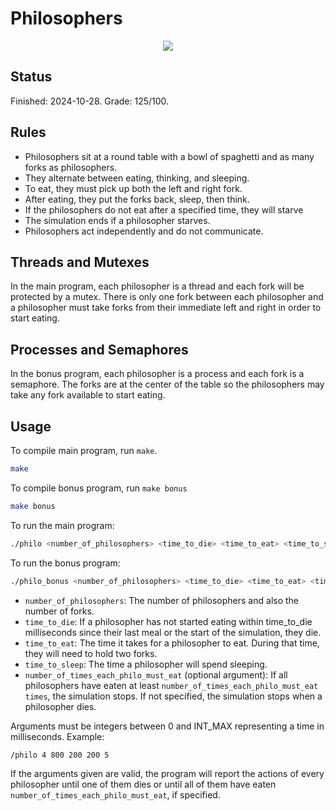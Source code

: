 
# Philosophers

<p align="center">
	<img src="https://github.com/user-attachments/assets/e9082f87-6fef-47f4-be56-6b7338830549"
</p>


## Status
Finished: 2024-10-28. Grade: 125/100.

## Rules
- Philosophers sit at a round table with a bowl of spaghetti and as many forks as philosophers.
- They alternate between eating, thinking, and sleeping.
- To eat, they must pick up both the left and right fork.
- After eating, they put the forks back, sleep, then think.
- If the philosophers do not eat after a specified time, they will starve
- The simulation ends if a philosopher starves.
- Philosophers act independently and do not communicate.

## Threads and Mutexes
In the main program, each philosopher is a thread and each fork will be protected by a mutex. There is only one fork between each philosopher and a philosopher must take forks from their immediate left and right in order to start eating.

## Processes and Semaphores
In the bonus program, each philosopher is a process and each fork is a semaphore. The forks are at the center of the table so the philosophers may take any fork available to start eating.

## Usage
To compile main program, run `make`.
```bash
make
```

To compile bonus program, run `make bonus`
```bash
make bonus
```

To run the main program:
```bash
./philo <number_of_philosophers> <time_to_die> <time_to_eat> <time_to_sleep> [number_of_times_each_philo_must_eat]
```

To run the bonus program:
```bash
./philo_bonus <number_of_philosophers> <time_to_die> <time_to_eat> <time_to_sleep> [number_of_times_each_philo_must_eat]
```

- `number_of_philosophers`: The number of philosophers and also the number of forks.
- `time_to_die`: If a philosopher has not started eating within time_to_die milliseconds since their last meal or the start of the simulation, they die.
- `time_to_eat`: The time it takes for a philosopher to eat. During that time, they will need to hold two forks.
- `time_to_sleep`: The time a philosopher will spend sleeping.
- `number_of_times_each_philo_must_eat` (optional argument): If all philosophers have eaten at least `number_of_times_each_philo_must_eat times`, the simulation stops. If not specified, the simulation stops when a philosopher dies.

Arguments must be integers between 0 and INT_MAX representing a time in milliseconds. Example:
```bash
/philo 4 800 200 200 5
```

If the arguments given are valid, the program will report the actions of every philosopher until one of them dies or until all of them have eaten `number_of_times_each_philo_must_eat`, if specified.
